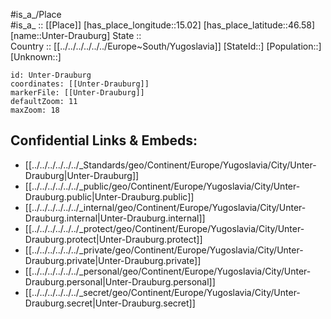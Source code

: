 ﻿---
location: [46.58,15.02] 
mapzoom: [7,12] 
mapmarker: city 
type: City
tags:
- geo/City


SpocWebEntityId: 35118
isDeleted: false
confidential: public

---
#is_a_/Place  
#is_a_ :: [[Place]] 
[has_place_longitude::15.02] 
[has_place_latitude::46.58] 
[name::Unter-Drauburg] 
State ::  
Country :: [[../../../../../../Europe~South/Yugoslavia]] 
[StateId::] 
[Population::] 
[Unknown::] 


```leaflet
id: Unter-Drauburg
coordinates: [[Unter-Drauburg]] 
markerFile: [[Unter-Drauburg]] 
defaultZoom: 11 
maxZoom: 18
```


## Confidential Links & Embeds: 
- [[../../../../../../_Standards/geo/Continent/Europe/Yugoslavia/City/Unter-Drauburg|Unter-Drauburg]] 
- [[../../../../../../_public/geo/Continent/Europe/Yugoslavia/City/Unter-Drauburg.public|Unter-Drauburg.public]] 
- [[../../../../../../_internal/geo/Continent/Europe/Yugoslavia/City/Unter-Drauburg.internal|Unter-Drauburg.internal]] 
- [[../../../../../../_protect/geo/Continent/Europe/Yugoslavia/City/Unter-Drauburg.protect|Unter-Drauburg.protect]] 
- [[../../../../../../_private/geo/Continent/Europe/Yugoslavia/City/Unter-Drauburg.private|Unter-Drauburg.private]] 
- [[../../../../../../_personal/geo/Continent/Europe/Yugoslavia/City/Unter-Drauburg.personal|Unter-Drauburg.personal]] 
- [[../../../../../../_secret/geo/Continent/Europe/Yugoslavia/City/Unter-Drauburg.secret|Unter-Drauburg.secret]] 
